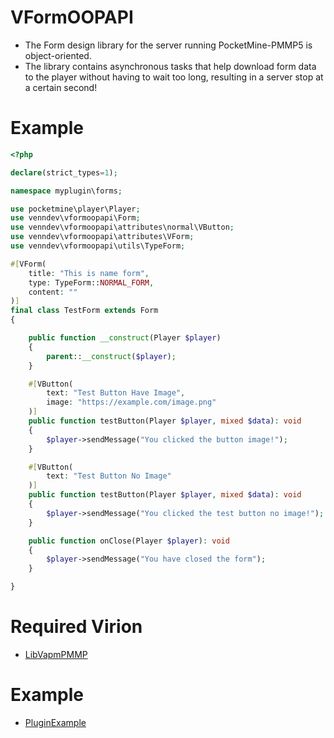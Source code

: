 # VFormOOPAPI
- The Form design library for the server running PocketMine-PMMP5 is object-oriented.
- The library contains asynchronous tasks that help download form data to the player without having to wait too long, resulting in a server stop at a certain second!

# Example
```php
<?php

declare(strict_types=1);

namespace myplugin\forms;

use pocketmine\player\Player;
use venndev\vformoopapi\Form;
use venndev\vformoopapi\attributes\normal\VButton;
use venndev\vformoopapi\attributes\VForm;
use venndev\vformoopapi\utils\TypeForm;

#[VForm(
    title: "This is name form",
    type: TypeForm::NORMAL_FORM,
    content: ""
)]
final class TestForm extends Form
{

    public function __construct(Player $player)
    {
        parent::__construct($player);
    }

    #[VButton(
        text: "Test Button Have Image",
        image: "https://example.com/image.png"
    )]
    public function testButton(Player $player, mixed $data): void
    {
        $player->sendMessage("You clicked the button image!");
    }

    #[VButton(
        text: "Test Button No Image"
    )]
    public function testButton(Player $player, mixed $data): void
    {
        $player->sendMessage("You clicked the test button no image!");
    }

    public function onClose(Player $player): void
    {
        $player->sendMessage("You have closed the form");
    }

}
```
# Required Virion
- [LibVapmPMMP](https://github.com/VennDev/LibVapmPMMP)

# Example
- [PluginExample](https://github.com/VennDev/TestVForm)
